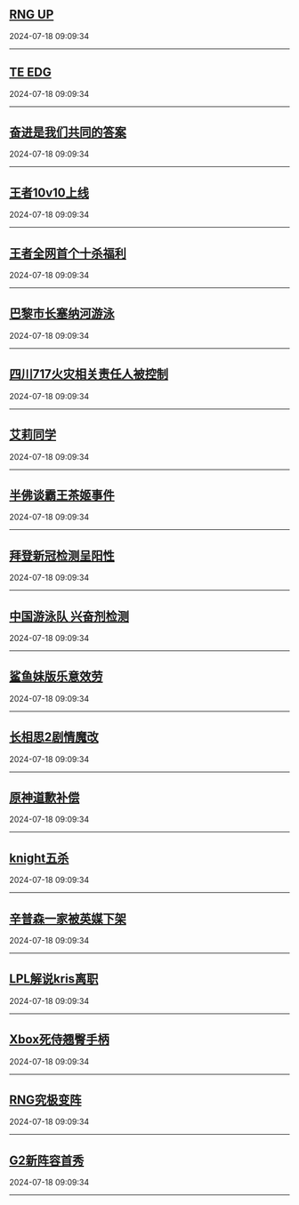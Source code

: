 ## [RNG UP](https://search.bilibili.com/all?vt=36849326&keyword=RNG+UP&order=click)

2024-07-18 09:09:34

---
## [TE EDG](https://search.bilibili.com/all?vt=36849326&keyword=TE+EDG&order=click)

2024-07-18 09:09:34

---
## [奋进是我们共同的答案](https://search.bilibili.com/all?vt=36849326&keyword=%E5%A5%8B%E8%BF%9B%E6%98%AF%E6%88%91%E4%BB%AC%E5%85%B1%E5%90%8C%E7%9A%84%E7%AD%94%E6%A1%88&order=click)

2024-07-18 09:09:34

---
## [王者10v10上线](https://search.bilibili.com/all?vt=36849326&keyword=%E7%8E%8B%E8%80%8510v10%E4%B8%8A%E7%BA%BF&order=click)

2024-07-18 09:09:34

---
## [王者全网首个十杀福利](https://search.bilibili.com/all?vt=36849326&keyword=%E7%8E%8B%E8%80%85%E5%85%A8%E7%BD%91%E9%A6%96%E4%B8%AA%E5%8D%81%E6%9D%80%E7%A6%8F%E5%88%A9&order=click)

2024-07-18 09:09:34

---
## [巴黎市长塞纳河游泳](https://search.bilibili.com/all?vt=36849326&keyword=%E5%B7%B4%E9%BB%8E%E5%B8%82%E9%95%BF%E5%A1%9E%E7%BA%B3%E6%B2%B3%E6%B8%B8%E6%B3%B3&order=click)

2024-07-18 09:09:34

---
## [四川717火灾相关责任人被控制](https://search.bilibili.com/all?vt=36849326&keyword=%E5%9B%9B%E5%B7%9D717%E7%81%AB%E7%81%BE%E7%9B%B8%E5%85%B3%E8%B4%A3%E4%BB%BB%E4%BA%BA%E8%A2%AB%E6%8E%A7%E5%88%B6&order=click)

2024-07-18 09:09:34

---
## [艾莉同学](https://search.bilibili.com/all?vt=36849326&keyword=%E8%89%BE%E8%8E%89%E5%90%8C%E5%AD%A6&order=click)

2024-07-18 09:09:34

---
## [半佛谈霸王茶姬事件](https://search.bilibili.com/all?vt=36849326&keyword=%E5%8D%8A%E4%BD%9B%E8%B0%88%E9%9C%B8%E7%8E%8B%E8%8C%B6%E5%A7%AC%E4%BA%8B%E4%BB%B6&order=click)

2024-07-18 09:09:34

---
## [拜登新冠检测呈阳性](https://search.bilibili.com/all?vt=36849326&keyword=%E6%8B%9C%E7%99%BB%E6%96%B0%E5%86%A0%E6%A3%80%E6%B5%8B%E5%91%88%E9%98%B3%E6%80%A7&order=click)

2024-07-18 09:09:34

---
## [中国游泳队 兴奋剂检测](https://search.bilibili.com/all?vt=36849326&keyword=%E4%B8%AD%E5%9B%BD%E6%B8%B8%E6%B3%B3%E9%98%9F+%E5%85%B4%E5%A5%8B%E5%89%82%E6%A3%80%E6%B5%8B&order=click)

2024-07-18 09:09:34

---
## [鲨鱼妹版乐意效劳](https://search.bilibili.com/all?vt=36849326&keyword=%E9%B2%A8%E9%B1%BC%E5%A6%B9%E7%89%88%E4%B9%90%E6%84%8F%E6%95%88%E5%8A%B3&order=click)

2024-07-18 09:09:34

---
## [长相思2剧情魔改](https://search.bilibili.com/all?vt=36849326&keyword=%E9%95%BF%E7%9B%B8%E6%80%9D2%E5%89%A7%E6%83%85%E9%AD%94%E6%94%B9&order=click)

2024-07-18 09:09:34

---
## [原神道歉补偿](https://search.bilibili.com/all?vt=36849326&keyword=%E5%8E%9F%E7%A5%9E%E9%81%93%E6%AD%89%E8%A1%A5%E5%81%BF&order=click)

2024-07-18 09:09:34

---
## [knight五杀](https://search.bilibili.com/all?vt=36849326&keyword=knight%E4%BA%94%E6%9D%80&order=click)

2024-07-18 09:09:34

---
## [辛普森一家被英媒下架](https://search.bilibili.com/all?vt=36849326&keyword=%E8%BE%9B%E6%99%AE%E6%A3%AE%E4%B8%80%E5%AE%B6%E8%A2%AB%E8%8B%B1%E5%AA%92%E4%B8%8B%E6%9E%B6&order=click)

2024-07-18 09:09:34

---
## [LPL解说kris离职](https://search.bilibili.com/all?vt=36849326&keyword=LPL%E8%A7%A3%E8%AF%B4kris%E7%A6%BB%E8%81%8C&order=click)

2024-07-18 09:09:34

---
## [Xbox死侍翘臀手柄](https://search.bilibili.com/all?vt=36849326&keyword=Xbox%E6%AD%BB%E4%BE%8D%E7%BF%98%E8%87%80%E6%89%8B%E6%9F%84&order=click)

2024-07-18 09:09:34

---
## [RNG究极变阵](https://search.bilibili.com/all?vt=36849326&keyword=RNG%E7%A9%B6%E6%9E%81%E5%8F%98%E9%98%B5&order=click)

2024-07-18 09:09:34

---
## [G2新阵容首秀](https://search.bilibili.com/all?vt=36849326&keyword=G2%E6%96%B0%E9%98%B5%E5%AE%B9%E9%A6%96%E7%A7%80&order=click)

2024-07-18 09:09:34

---

